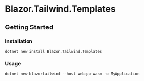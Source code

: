 # Blazor.Tailwind.Templates
<!-- [![Nuget version](https://img.shields.io/nuget/v/Obaki.Templates?color=ff4081&label=nuget%20version&logo=nuget&style=flat-square)](https://www.nuget.org/packages/Obaki.Templates/)
[![Nuget downloads](https://img.shields.io/nuget/dt/Obaki.Templates?color=ff4081&label=nuget%20downloads&logo=nuget&style=flat-square)](https://www.nuget.org/packages/Obaki.Templates/) -->
## Getting Started
### Installation
```
dotnet new install Blazor.Tailwind.Templates
```
### Usage
```
dotnet new blazortailwind --host webapp-wasm -o MyApplication
